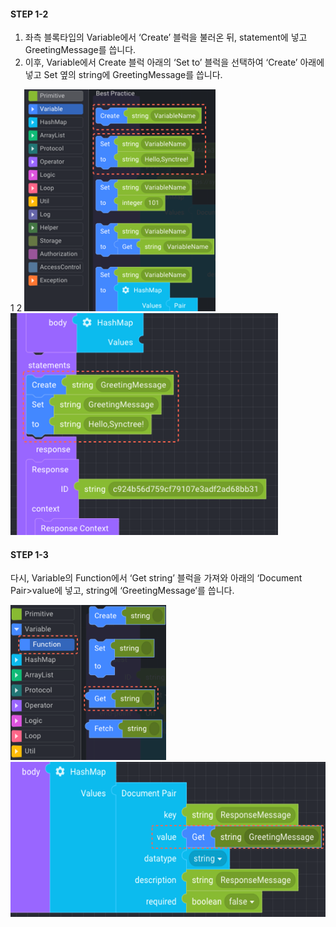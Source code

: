 #### STEP 1-2

1. 좌측 블록타입의 Variable에서 ‘Create’ 블럭을 불러온 뒤, statement에 넣고 GreetingMessage를 씁니다.
2. 이후, Variable에서 Create 블럭 아래의 ‘Set to’ 블럭을 선택하여 ‘Create’ 아래에 넣고 Set 옆의 string에 GreetingMessage를 씁니다.

<div class='img-container'>
     <span style='top: -36px;left: 0px;'>1</span>
     <span style='top: -36px;left: 310px;'>2</span>
     <img src='../../img/howtouse/step1-2-1.png' style='height:355px;' />
     <img src='../../img/howtouse/step1-2-2.png' style='height:355px;'/>
 </div>

#### STEP 1-3

다시, Variable의 Function에서 ‘Get string’ 블럭을 가져와 아래의 ‘Document Pair>value에 넣고,
string에 ‘GreetingMessage’를 씁니다.

<div class='img-container'>
    <img src='../../img/howtouse/step1-3-1.png' style='height:248px;' />
    <img src='../../img/howtouse/step1-3-2.png' style='height:248px;'/>
</div>
